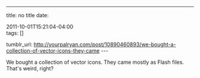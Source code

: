 ---
title: no title
date:

 2011-10-01T15:21:04-04:00  
tags:  []

tumblr_url:
http://yourpalryan.com/post/10890460893/we-bought-a-collection-of-vector-icons-they-came
\-\--

We bought a collection of vector icons. They came mostly as Flash files.
That's weird, right?
